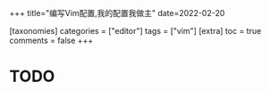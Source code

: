 
+++
title="编写Vim配置,我的配置我做主"
date=2022-02-20

[taxonomies]
categories = ["editor"]
tags = ["vim"]
[extra]
toc = true
comments = false
+++



# TODO
